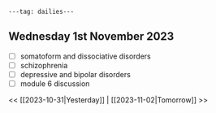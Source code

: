```
---tag: dailies---
```

## Wednesday 1st November 2023

- [ ] somatoform and dissociative disorders
- [ ] schizophrenia
- [ ] depressive and bipolar disorders
- [ ] module 6 discussion

<< [[2023-10-31|Yesterday]] | [[2023-11-02|Tomorrow]] >>




